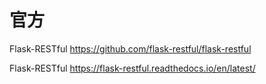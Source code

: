 
# 官方

Flask-RESTful https://github.com/flask-restful/flask-restful

Flask-RESTful https://flask-restful.readthedocs.io/en/latest/
